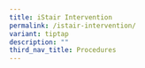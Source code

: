```yaml
---
title: iStair Intervention
permalink: /istair-intervention/
variant: tiptap
description: ""
third_nav_title: Procedures
---
```

<p></p>
